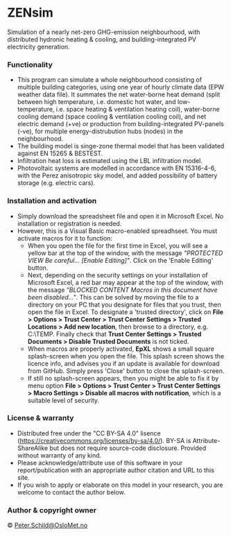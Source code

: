 # ZENsim
Simulation of a nearly net-zero GHG-emission neighbourhood, with distributed hydronic heating &amp; cooling, and building-integrated PV electricity generation.

### Functionality
- This program can simulate a whole neighbourhood consisting of multiple building categories, using one year of hourly climate data (EPW weather data file). It summates the net water-borne heat demand (split between high temperature, i.e. domestic hot water, and low-temperature, i.e. space heating & ventilation heating coil), water-borne cooling demand (space cooling & ventilation cooling coil), and net electric demand (+ve) or production from building-integrated PV-panels (-ve), for multiple energy-distrubution hubs (nodes) in the neighbourhood.
- The building model is singe-zone thermal model that has been validated against EN 15265 & BESTEST.
- Infiltration heat loss is estimated using the LBL infiltration model.
- Photovoltaic systems are modelled in accordance with EN 15316-4-6, with the Perez anisotropic sky model, and  added possibility of battery storage (e.g. electric cars).

### Installation and activation
- Simply download the spreadsheet file and open it in Microsoft Excel. No installation or registration is needed.
- However, this is a Visual Basic macro-enabled spreadhseet. You must activate macros for it to function: 
  - When you open the file for the first time in Excel, you will see a yellow bar at the top of the window, with the message *"PROTECTED VIEW Be careful... [Enable Editing]"*. Click on the 'Enable Editing' button. 
  - Next, depending on the security settings on your installation of Microsoft Excel, a red bar may appear at the top of the window, with the message *"BLOCKED CONTENT Macros in this document have been disabled..."*. This can be solved by moving the file to a directory on your PC that you designate for files that you trust, then open the file in Excel. To designate a 'trusted directory', click on **File > Options > Trust Center > Trust Center Settings > Trusted Locations > Add new location**, then browse to a directory, e.g. C:\TEMP\. Finally check that **Trust Center Settings > Trusted Documents > Disable Trusted Documents**  is not ticked.
  - When macros are properly activated, **EpXL** shows a small square splash-screen when you open the file. This splash screen shows the licence info, and advises you if an update is available for download from GitHub. Simply press 'Close' button to close the splash-screen. 
  - If still no splash-screen appears, then you might be able to fix it by menu option **File > Options > Trust Center > Trust Center Settings > Macro Settings > Disable all macros with notification**, which is a suitable level of security.

### License & warranty
- Distributed free under the "CC BY-SA 4.0" lisence (https://creativecommons.org/licenses/by-sa/4.0/). BY-SA is Attribute-ShareAlike but does not require source-code disclosure. Provided without warranty of any kind.
- Please acknowledge/attribute use of this software in your report/publication with an appropriate author citation and URL to this site.
- If you wish to apply or elaborate on this model in your research, you are welcome to contact the author below.

### Author & copyright owner
© Peter.Schild@OsloMet.no
